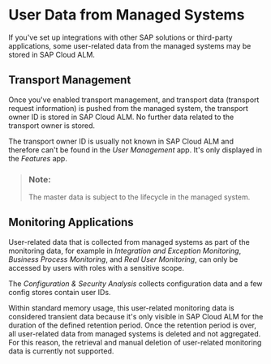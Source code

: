 <!-- loio3ef5218bdec14b4d956b6a8c65c79b52 -->

# User Data from Managed Systems

If you've set up integrations with other SAP solutions or third-party applications, some user-related data from the managed systems may be stored in SAP Cloud ALM.



<a name="loio3ef5218bdec14b4d956b6a8c65c79b52__section_ttc_bgj_2tb"/>

## Transport Management

Once you've enabled transport management, and transport data \(transport request information\) is pushed from the managed system, the transport owner ID is stored in SAP Cloud ALM. No further data related to the transport owner is stored.

The transport owner ID is usually not known in SAP Cloud ALM and therefore can't be found in the *User Management* app. It's only displayed in the *Features* app.

> ### Note:  
> The master data is subject to the lifecycle in the managed system.



<a name="loio3ef5218bdec14b4d956b6a8c65c79b52__section_fgg_jhx_gtb"/>

## Monitoring Applications

User-related data that is collected from managed systems as part of the monitoring data, for example in *Integration and Exception Monitoring*, *Business Process Monitoring*, and *Real User Monitoring*, can only be accessed by users with roles with a sensitive scope.

The *Configuration & Security Analysis* collects configuration data and a few config stores contain user IDs.

Within standard memory usage, this user-related monitoring data is considered transient data because it's only visible in SAP Cloud ALM for the duration of the defined retention period. Once the retention period is over, all user-related data from managed systems is deleted and not aggregated. For this reason, the retrieval and manual deletion of user-related monitoring data is currently not supported.

